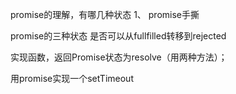 promise的理解，有哪几种状态
    1、
promise手撕

promise的三种状态 是否可以从fullfilled转移到rejected

实现函数，返回Promise状态为resolve（用两种方法）；

用promise实现一个setTimeout